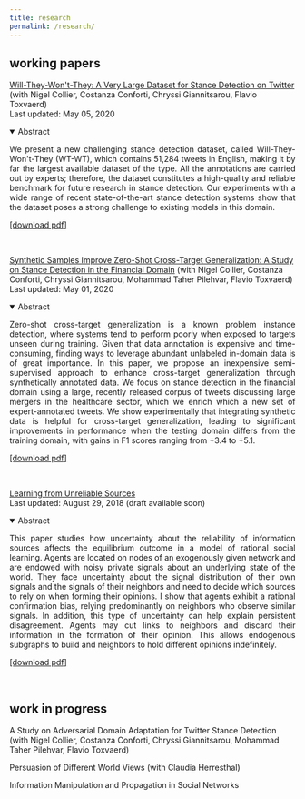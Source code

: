 ```yaml
---
title: research
permalink: /research/
---
```


## working papers

<a href="https://arxiv.org/abs/2005.00388" target="_blank">Will-They-Won't-They: A Very Large Dataset for Stance Detection on Twitter</a> (with Nigel Collier, Costanza Conforti, Chryssi Giannitsarou, Flavio Toxvaerd)<br>
Last updated: May 05, 2020

<details open>
<summary>Abstract</summary>
<p align="justify">We present a new challenging stance detection dataset, called Will-They-Won't-They (WT-WT), which contains 51,284 tweets in English, making it by far the largest available dataset of the type. All the annotations are carried out by experts; therefore, the dataset constitutes a high-quality and reliable benchmark for future research in stance detection. Our experiments with a wide range of recent state-of-the-art stance detection systems show that the dataset poses a strong challenge to existing models in this domain.</p>
</details>
<a href="https://arxiv.org/pdf/2005.00388.pdf" target="_blank">[download pdf]</a>

&nbsp;

<a href="https://arxiv.org/abs/2005.00388" target="_blank">Synthetic Samples Improve Zero-Shot Cross-Target Generalization: A Study on Stance Detection in the Financial Domain</a> (with Nigel Collier, Costanza Conforti, Chryssi Giannitsarou, Mohammad Taher Pilehvar, Flavio Toxvaerd)<br>
Last updated: May 01, 2020

<details open>
<summary>Abstract</summary>
<p align="justify">Zero-shot cross-target generalization is a known problem instance detection, where systems tend to perform poorly when exposed to targets unseen during training. Given that data annotation is expensive and time-consuming, finding ways to leverage abundant unlabeled in-domain data is of great importance.  In this paper, we propose an inexpensive semi-supervised approach to enhance cross-target generalization through synthetically annotated data. We focus on stance detection in the financial domain using a large, recently released corpus of tweets discussing large mergers in the healthcare sector, which we enrich which a new set of expert-annotated tweets. We show experimentally that integrating synthetic data is helpful for cross-target generalization, leading to significant improvements in performance when the testing domain differs from the training domain, with gains in F1 scores ranging from +3.4 to +5.1.</p>
</details>
<a href="https://arxiv.org/pdf/2005.00388.pdf" target="_blank">[download pdf]</a>

&nbsp;

<a href="" target="_blank">Learning from Unreliable Sources</a> <br>
Last updated: August 29, 2018 (draft available soon)

<details open>
<summary>Abstract</summary>
<p align="justify"> This paper studies how uncertainty about the reliability of information sources affects the equilibrium outcome in a model of rational social learning. Agents are located on nodes of an exogenously given network and are endowed with noisy private signals about an underlying state of the world. They face uncertainty about the signal distribution of their own signals and the signals of their neighbors and need to decide which sources to rely on when forming their opinions.
I show that agents exhibit a rational confirmation bias, relying predominantly on neighbors who observe similar signals. In addition, this type of uncertainty can help explain persistent disagreement. Agents may cut links to neighbors and discard their information in the formation of their opinion. This allows endogenous subgraphs to build and neighbors to hold different opinions indefinitely.</p>
</details>
<a href="" target="_blank">[download pdf]</a>

<!--
<br>

<a href="" target="_blank">Information Manipulation and Propagation in Social Networks</a> <br>
Last updated: September 14, 2017

<details open>
<summary>Abstract</summary>
<p align="justify"> This paper presents a model of a manipulator trying to influence the collective decision of a population of agents. The novelty is to capture Bayesian persuasion followed by information diffusion in a network. Unbiased agents want the collective decision to match an unknown state of the world, while biased agents share the preferences of the manipulator. The manipulator controls the distribution of a signal. Agents communicate at a cheap talk stage. The manipulator faces a trade-off between a higher degree manipulation and higher information diffusion. The optimal degree of manipulation is inversely related to the density of biased agents. </p>
</details>
<a href="" target="_blank">[download pdf]</a>
--->

&nbsp;

## work in progress

A Study on Adversarial Domain Adaptation for Twitter Stance Detection (with Nigel Collier, Costanza Conforti, Chryssi Giannitsarou, Mohammad Taher Pilehvar, Flavio Toxvaerd)

Persuasion of Different World Views (with Claudia Herresthal)

Information Manipulation and Propagation in Social Networks
